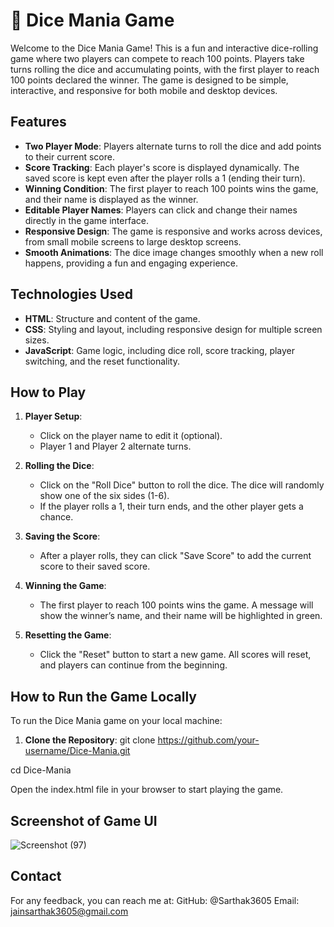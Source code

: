 # 🎲 Dice Mania Game

Welcome to the Dice Mania Game! This is a fun and interactive dice-rolling game where two players can compete to reach 100 points. Players take turns rolling the dice and accumulating points, with the first player to reach 100 points declared the winner. The game is designed to be simple, interactive, and responsive for both mobile and desktop devices.


## Features

- **Two Player Mode**: Players alternate turns to roll the dice and add points to their current score.
- **Score Tracking**: Each player's score is displayed dynamically. The saved score is kept even after the player rolls a 1 (ending their turn).
- **Winning Condition**: The first player to reach 100 points wins the game, and their name is displayed as the winner.
- **Editable Player Names**: Players can click and change their names directly in the game interface.
- **Responsive Design**: The game is responsive and works across devices, from small mobile screens to large desktop screens.
- **Smooth Animations**: The dice image changes smoothly when a new roll happens, providing a fun and engaging experience.


## Technologies Used

- **HTML**: Structure and content of the game.
- **CSS**: Styling and layout, including responsive design for multiple screen sizes.
- **JavaScript**: Game logic, including dice roll, score tracking, player switching, and the reset functionality.


## How to Play

1. **Player Setup**: 
   - Click on the player name to edit it (optional).
   - Player 1 and Player 2 alternate turns.
   
2. **Rolling the Dice**: 
   - Click on the "Roll Dice" button to roll the dice. The dice will randomly show one of the six sides (1-6).
   - If the player rolls a 1, their turn ends, and the other player gets a chance.
   
3. **Saving the Score**: 
   - After a player rolls, they can click "Save Score" to add the current score to their saved score.
   
4. **Winning the Game**: 
   - The first player to reach 100 points wins the game. A message will show the winner’s name, and their name will be highlighted in green.

5. **Resetting the Game**: 
   - Click the "Reset" button to start a new game. All scores will reset, and players can continue from the beginning.

## How to Run the Game Locally

To run the Dice Mania game on your local machine:

1. **Clone the Repository**:
  git clone https://github.com/your-username/Dice-Mania.git

cd Dice-Mania

Open the index.html file in your browser to start playing the game.

## Screenshot of Game UI
![Screenshot (97)](https://github.com/user-attachments/assets/b353d003-7553-4337-9d49-de1c82555f6b)

## Contact
For any feedback, you can reach me at:
GitHub: @Sarthak3605
Email: jainsarthak3605@gmail.com
